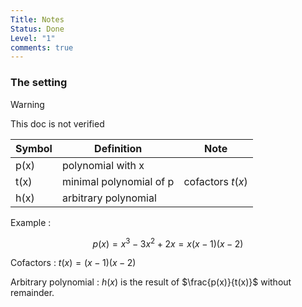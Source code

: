 ```yaml
---
Title: Notes
Status: Done
Level: "1"
comments: true
---
```


### The setting

> [!WARNING]
>
> This doc is not verified

| Symbol | Definition              | Note             |
|--------|-------------------------|------------------|
| p(x)   | polynomial with x       |                  |
| t(x)   | minimal polynomial of p | cofactors $t(x)$ |
| h(x)   | arbitrary polynomial    |                  |

Example :

$$p(x) = x^{3}-3x^{2}+2x = x(x-1)(x-2)$$

Cofactors :                   $t(x) =(x-1)(x-2)$

Arbitrary polynomial : $h(x)$ is the result of $\frac{p(x)}{t(x)}$ without remainder.
